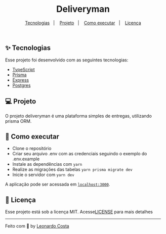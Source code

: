<h1 align="center">Deliveryman</h1>

<p align="center">
  <a href="#-tecnologias">Tecnologias</a>&nbsp;&nbsp;&nbsp;|&nbsp;&nbsp;&nbsp;
  <a href="#-projeto">Projeto</a>&nbsp;&nbsp;&nbsp;|&nbsp;&nbsp;&nbsp;
  <a href="#-como-executar">Como executar</a>&nbsp;&nbsp;&nbsp;|&nbsp;&nbsp;&nbsp;
  <a href="#-licença">Licença</a>
</p>

<br>

## ✨ Tecnologias

Esse projeto foi desenvolvido com as seguintes tecnologias:

- [TypeScript](https://www.typescriptlang.org/)
- [Prisma](https://www.prisma.io)
- [Express](https://expressjs.com/pt-br/)
- [Postgres](https://www.postgresql.org)

## 💻 Projeto

O projeto deliveryman é uma plataforma simples de entregas, utilizando prisma ORM.

## 🚀 Como executar

- Clone o repositório
- Criar seu arquivo .env com as credenciais seguindo o exemplo do .env.example
- Instale as dependências com `yarn`
- Realize as migrações das tabelas `yarn prisma migrate dev`
- Inicie o servidor com `yarn dev`

A aplicação pode ser acessada em [`localhost:3000`](http://localhost:3000).

## 📄 Licença

Esse projeto está sob a licença MIT. Acesse[LICENSE](LICENSE.md) para mais detalhes

---

Feito com 💜 by <a href="https://www.linkedin.com/in/leonardo-costa-65aa26b5" target="_blank">Leonardo Costa</a>
